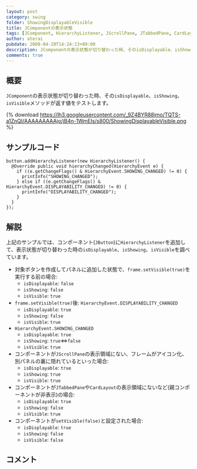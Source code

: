 ```yaml
---
layout: post
category: swing
folder: ShowingDisplayableVisible
title: JComponentの表示状態
tags: [JComponent, HierarchyListener, JScrollPane, JTabbedPane, CardLayout]
author: aterai
pubdate: 2009-04-20T14:24:13+09:00
description: JComponentの表示状態が切り替わった時、そのisDisplayable、isShowing、isVisibleメソッドが返す値をテストします。
comments: true
---
```

## 概要
`JComponent`の表示状態が切り替わった時、その`isDisplayable`、`isShowing`、`isVisible`メソッドが返す値をテストします。

{% download https://lh3.googleusercontent.com/_9Z4BYR88imo/TQTS-a1ZnQI/AAAAAAAAAjo/jB4n-1WmEIs/s800/ShowingDisplayableVisible.png %}

## サンプルコード
<pre class="prettyprint"><code>button.addHierarchyListener(new HierarchyListener() {
  @Override public void hierarchyChanged(HierarchyEvent e) {
    if ((e.getChangeFlags() &amp; HierarchyEvent.SHOWING_CHANGED) != 0) {
      printInfo("SHOWING_CHANGED");
    } else if ((e.getChangeFlags() &amp; HierarchyEvent.DISPLAYABILITY_CHANGED) != 0) {
      printInfo("DISPLAYABILITY_CHANGED");
    }
  }
});
</code></pre>

## 解説
上記のサンプルでは、コンポーネント(`JButton`)に`HierarchyListener`を追加して、表示状態が切り替わった時の`isDisplayable`、`isShowing`、`isVisible`を調べています。

- 対象ボタンを作成してパネルに追加した状態で、`frame.setVisible(true)`を実行する前の場合:
    - `isDisplayable`: `false`
    - `isShowing`: `false`
    - `isVisible`: `true`
- `frame.setVisible(true)`後: `HierarchyEvent.DISPLAYABILITY_CHANGED`
    - `isDisplayable`: `true`
    - `isShowing`: `false`
    - `isVisible`: `true`
- `HierarchyEvent.SHOWING_CHANGED`
    - `isDisplayable`: `true`
    - `isShowing`: `true`⇔`false`
    - `isVisible`: `true`
- コンポーネントが`JScrollPane`の表示領域にない、フレームがアイコン化、別パネルの裏に隠れているといった場合:
    - `isDisplayable`: `true`
    - `isShowing`: `true`
    - `isVisible`: `true`
- コンポーネントが`JTabbedPane`や`CardLayout`の表示領域にないなど(親コンポーネントが非表示)の場合:
    - `isDisplayable`: `true`
    - `isShowing`: `false`
    - `isVisible`: `true`
- コンポーネントが`setVisible(false)`と設定された場合:
    - `isDisplayable`: `true`
    - `isShowing`: `false`
    - `isVisible`: `false`

<!-- dummy comment line for breaking list -->

## コメント

